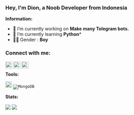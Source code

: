 ### Hey, I'm Dion, a Noob Developer from Indonesia

 **Information:**

- 🔭 I’m currently working on  **Make many Telegram bots.**
- 🌱 I’m currently learning  **Python***
- 👨‍💻 Gender :  **Boy** 

### Connect with me:
[<img align="left" alt="Dion | Telegram" width="22px" src="https://cdn.jsdelivr.net/npm/simple-icons@v3/icons/telegram.svg" />][telegram]
[<img align="left" alt="Dion | Instagram" width="22px" src="https://cdn.jsdelivr.net/npm/simple-icons@v3/icons/instagram.svg" />][instagram]
[<img align="left" alt="Dion | Twitter" width="22px" src="https://cdn.jsdelivr.net/npm/simple-icons@v3/icons/twitter.svg" />][twitter]
<br />


[telegram]: https://t.me/xflzu
[instagram]: https://instagram.com/SeorangDion
[twitter]: https:twitter.com/SeorangDion

**Tools:**  


<code><img height="20" src="https://img.shields.io/badge/-Heroku-430098?style=flat-square&logo=heroku&logoColor=white" /></code>
<code><img alt="MongoDB" src="https://img.shields.io/badge/-MongoDB-13aa52?style=flat-square&logo=mongodb&logoColor=white" /></code>


**Stats:**  

<img align="center" src="https://github-readme-stats.vercel.app/api?username=SeorangDion&bg_color=30,e96443,904e95&title_color=fff&text_color=fff&count_private=true">
<img align="center" src="https://github-readme-stats.vercel.app/api/top-langs/?username=SeorangDion&bg_color=30,e96443,904e95&title_color=fff&text_color=fff&count_private=true">


<!--
Mwehehe
-->
